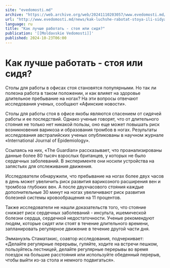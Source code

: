 ```yaml
---
site: "evedomosti.md"
archive: "https://web.archive.org/web/20241110203057/www.evedomosti.md/news/kak-luchshe-rabotat-stoya-ili-sidya"
url: "http://www.evedomosti.md/news/kak-luchshe-rabotat-stoya-ili-sidya"
language: ru
title: "Как лучше работать - стоя или сидя?"
publication: '[[Moldavskie Vedomosti]]'
published: 2024-10-23T06:00
---
```


# Как лучше работать - стоя или сидя?

Столы для работы в офисах стоя становятся популярными. Но так ли полезна работа в таком положении, и как влияет на здоровье длительное пребывание на ногах? На эти вопросы отвечают исследования ученых, сообщают «Афинские новости».

Столы для работы стоя в офисе якобы являются спасением от сидячей работы и ее последствий. Однако ученые говорят, что от длительного стояния не только нет никакой пользы, оно еще может повышать риск возникновения варикоза и образования тромбов в ногах. Результаты исследования австралийских ученых опубликованы в научном журнале «International Journal of Epidemiology».

Ссылаясь на них, «The Guardian» рассказывает, что проанализированы данные более 80 тысяч взрослых британцев, у которых не было сердечных заболеваний. В эксперименте они носили устройства на запястьях для отслеживания движения.

Исследователи обнаружили, что пребывание на ногах более двух часов в день может увеличить риск развития варикозного расширения вен и тромбоза глубоких вен. А после двухчасового стояния каждые дополнительные 30 минут на ногах увеличивают риск развития болезней системы кровообращения на 11 процентов.

Также исследователи не нашли доказательств того, что стояние снижает риск сердечных заболеваний - инсульта, ишемической болезни сердца, сердечной недостаточности. Ученые рекомендуют людям, которые сидят или стоят в течение длительного времени, запланировать регулярное движение в течение другой части дня.

Эммануэль Стаматакис, соавтор исследования, подчеркивает: «Делайте регулярные перерывы, гуляйте, ходите на встречи пешком, пользуйтесь лестницей, делайте регулярные перерывы во время поездок на большие расстояния или используйте обеденный перерыв, чтобы выйти из-за стола и немного подвигаться».